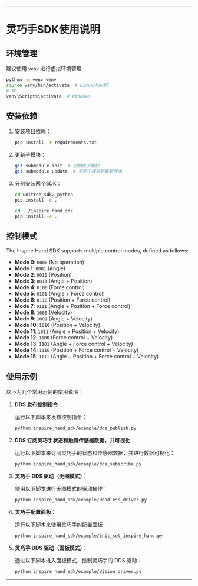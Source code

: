 
---

# 灵巧手SDK使用说明

## 环境管理

建议使用 `venv` 进行虚拟环境管理：

```bash
python -m venv venv
source venv/bin/activate  # Linux/MacOS
# 或
venv\Scripts\activate  # Windows
```

## 安装依赖

1. 安装项目依赖：

    ```bash
    pip install -r requirements.txt
    ```

2. 更新子模块：

    ```bash
    git submodule init  # 初始化子模块
    git submodule update  # 更新子模块到最新版本
    ```

3. 分别安装两个SDK：

    ```bash
    cd unitree_sdk2_python
    pip install -e .

    cd ../inspire_hand_sdk
    pip install -e .
    ```
## 控制模式

The Inspire Hand SDK supports multiple control modes, defined as follows:

- **Mode 0**: `0000` (No operation)
- **Mode 1**: `0001` (Angle)
- **Mode 2**: `0010` (Position)
- **Mode 3**: `0011` (Angle + Position)
- **Mode 4**: `0100` (Force control)
- **Mode 5**: `0101` (Angle + Force control)
- **Mode 6**: `0110` (Position + Force control)
- **Mode 7**: `0111` (Angle + Position + Force control)
- **Mode 8**: `1000` (Velocity)
- **Mode 9**: `1001` (Angle + Velocity)
- **Mode 10**: `1010` (Position + Velocity)
- **Mode 11**: `1011` (Angle + Position + Velocity)
- **Mode 12**: `1100` (Force control + Velocity)
- **Mode 13**: `1101` (Angle + Force control + Velocity)
- **Mode 14**: `1110` (Position + Force control + Velocity)
- **Mode 15**: `1111` (Angle + Position + Force control + Velocity)
## 使用示例

以下为几个常用示例的使用说明：

1. **DDS 发布控制指令**：

    运行以下脚本来发布控制指令：
    ```bash
    python inspire_hand_sdk/example/dds_publish.py
    ```

2. **DDS 订阅灵巧手状态和触觉传感器数据，并可视化**：

    运行以下脚本来订阅灵巧手的状态和传感器数据，并进行数据可视化：
    ```bash
    python inspire_hand_sdk/example/dds_subscribe.py
    ```

3. **灵巧手 DDS 驱动（无图模式）**：

    使用以下脚本进行无图模式的驱动操作：
    ```bash
    python inspire_hand_sdk/example/Headless_driver.py
    ```

4. **灵巧手配置面板**：

    运行以下脚本来使用灵巧手的配置面板：
    ```bash
    python inspire_hand_sdk/example/init_set_inspire_hand.py
    ```

5. **灵巧手 DDS 驱动（面板模式）**：

    通过以下脚本进入面板模式，控制灵巧手的 DDS 驱动：
    ```bash
    python inspire_hand_sdk/example/Vision_driver.py
    ```

---
